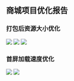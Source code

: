 ## 商城项目优化报告

### 打包后资源大小优化
![](https://cdn.jsdelivr.net/gh/yxw007/BlogPicBed@master//img/20220302213758.png)
![](https://cdn.jsdelivr.net/gh/yxw007/BlogPicBed@master//img/20220302213848.png)
![](https://cdn.jsdelivr.net/gh/yxw007/BlogPicBed@master//img/20220302213929.png)

### 首屏加载速度优化
![](https://cdn.jsdelivr.net/gh/yxw007/BlogPicBed@master//img/20220302213901.png)
![](https://cdn.jsdelivr.net/gh/yxw007/BlogPicBed@master//img/20220302213945.png)